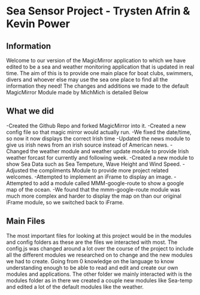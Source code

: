 <h1>Sea Sensor Project - Trysten Afrin & Kevin Power</h1>
<body>
<h2> Information </h2>
<p>
Welcome to our version of the MagicMirror application to which we have edited to be a sea and weather monitoring application that is updated in real time. The aim of this is to provide one main place for boat clubs, swimmers, divers and whoever else may use the sea one place to find all the information they need! The changes and additions we made to the default MagicMirror Module made by MichMich is detailed Below
</p>
<h2>What we did</h2>
<p2> 
  -Created the Github Repo and forked MagicMirror into it.
  -Created a new config file so that magic mirror would actually run.
  -We fixed the date/time, so now it now displays the correct Irish time
  -Updated the news module to give us irish news from an irish source instead of American news.
  -Changed the weather module and weather update module to provide Irish weather forcast for currently and following week.
  -Created a new module to show Sea Data such as Sea Tempeture, Wave Height and Wind Speed.
  -Adjusted the compliments Module to provide more project related welcomes.
  -Attempted to implement an iFrame to display an image.
  -Attempted to add a module called MMM-google-route to show a google map of the ocean.
  -We found that the mmm-google-route module was much more complex and harder to display the map on than our original iFrame module, so we switched back to iFrame.
</p2>
<H2>Main Files</H2>
<p3>
  The most important files for looking at this project would be in the modules and config folders as these are the files we interacted with most. The config.js was changed around a lot over the course of the project to include all the different modules we researched on to change and the new modules we had to create. Going from 0 knowledge on the language to know understanding enough to be able to read and edit and create our own modules and applications. The other folder we mainly interacted with is the modules folder as in there we created a couple new modules like Sea-temp and edited a lot of the default modules like the weather.
</p3>
</body>
